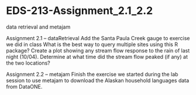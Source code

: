 # EDS-213-Assignment_2.1_2.2
data retrieval and metajam


Assignment 2.1 – dataRetrieval
Add the Santa Paula Creek gauge to exercise we did in class
What is the best way to query multiple sites using this R package?
Create a plot showing any stream flow response to the rain of last night (10/04). Determine at what time did the stream flow peaked (if any) at the two locations?

Assignment 2.2 – metajam
Finish the exercise we started during the lab session to use metajam to download the Alaskan household languages data from DataONE.
